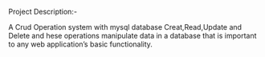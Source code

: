 Project Description:- 

A Crud Operation system with mysql database 
Creat,Read,Update and Delete and hese operations manipulate data in a database that is important to any web application’s basic functionality.
